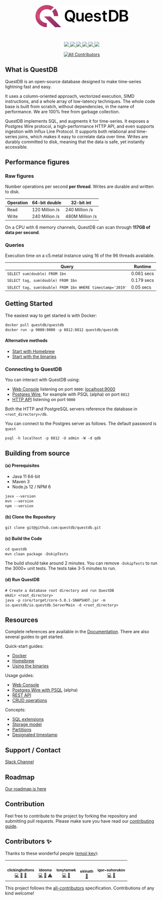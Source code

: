 <div align="center">
  <img alt="QuestDB Logo" src="https://raw.githubusercontent.com/questdb/questdb/master/.github/logo-readme.png" width="305px"/>
</div>
<p>&nbsp;</p>

<p align="center">
  <a href="https://github.com/questdb/questdb/blob/master/LICENSE.txt">
    <img src="https://img.shields.io/github/license/questdb/questdb" />
  </a>
  <a href="https://www.codacy.com/app/bluestreak/nfsdb">
    <img src="https://api.codacy.com/project/badge/grade/83c6250bd9fc45a98c12c191af710754" />
  </a>
  <a href="https://circleci.com/gh/questdb/questdb">
    <img src="https://img.shields.io/circleci/build/github/questdb/questdb/master?token=c019f9fac8d84c0fa4896447d6073504a830e099" />
  </a>
  <a href="https://github.com/questdb/questdb/releases/tag/5.0.0">
    <img src="https://img.shields.io/github/downloads/questdb/questdb/total" />
  </a>
  <a href="https://search.maven.org/search?q=g:org.questdb">
    <img src="https://img.shields.io/maven-central/v/org.questdb/core" />
  </a>
  <a href="https://serieux-saucisson-79115.herokuapp.com/">
    <img src="https://serieux-saucisson-79115.herokuapp.com/badge.svg" />
  </a>
</p>

<div align="center">

<!-- ALL-CONTRIBUTORS-BADGE:START - Do not remove or modify this section -->

[![All Contributors](https://img.shields.io/badge/all_contributors-5-orange.svg)](#contributors-)

<!-- ALL-CONTRIBUTORS-BADGE:END -->
</div>

## What is QuestDB

QuestDB is an open-source database designed to make time-series lightning fast
and easy.

It uses a column-oriented approach, vectorized execution, SIMD instructions, and
a whole array of low-latency techniques. The whole code base is built from
scratch, without dependencies, in the name of performance. We are 100% free from
garbage collection.

QuestDB implements SQL, and augments it for time-series. It exposes a Postgres
Wire protocol, a high-performance HTTP API, and even supports ingestion with
Influx Line Protocol. It supports both relational and time-series joins, which
makes it easy to correlate data over time. Writes are durably committed to disk,
meaning that the data is safe, yet instantly accessible.

## Performance figures

### Raw figures

Number operations per second **per thread**. Writes are durable and written to
disk.

| Operation | 64-bit double  | 32-bit int      |
| --------- | -------------- | --------------- |
| Read      | 120 Million /s | 240 Million /s  |
| Write     | 240 Million /s | 480M Million /s |

On a CPU with 6 memory channels, QuestDB can scan through **117GB of data per
second**.

### Queries

Execution time on a c5.metal instance using 16 of the 96 threads available.

| Query                                                     | Runtime    |
| --------------------------------------------------------- | ---------- |
| `SELECT sum(double) FROM 1bn`                             | 0.061 secs |
| `SELECT tag, sum(double) FROM 1bn`                        | 0.179 secs |
| `SELECT tag, sum(double) FROM 1bn WHERE timestamp='2019'` | 0.05 secs  |

## Getting Started

The easiest way to get started is with Docker:

```shell script
docker pull questdb/questdb
docker run -p 9000:9000 -p 8812:8812 questdb/questdb
```

#### Alternative methods

- [Start with Homebrew](https://questdb.io/docs/guideHomebrew)
- [Start with the binaries](https://questdb.io/docs/guideBinaries)

### Connecting to QuestDB

You can interact with QuestDB using:

- [Web Console](https://questdb.io/docs/usingWebConsole) listening on port
  `9000`: [localhost:9000](http://localhost:9000)
- [Postgres Wire](https://questdb.io/docs/guidePSQL), for example with PSQL
  (alpha) on port `8812`
- [HTTP API](https://questdb.io/docs/guideREST) listening on port `9000`

Both the HTTP and PostgreSQL servers reference the database in
`<root_directory>/db`.

You can connect to the Postgres server as follows. The default password is
`quest`

```shell script
psql -h localhost -p 8812 -U admin -W -d qdb
```

## Building from source

#### (a) Prerequisites

- Java 11 64-bit
- Maven 3
- Node.js 12 / NPM 6

```shell script
java --version
mvn --version
npm --version
```

#### (b) Clone the Repository

```shell script
git clone git@github.com:questdb/questdb.git
```

#### (c) Build the Code

```shell script
cd questdb
mvn clean package -DskipTests
```

The build should take around 2 minutes. You can remove `-DskipTests` to run the
3000+ unit tests. The tests take 3-5 minutes to run.

#### (d) Run QuestDB

```shell script
# Create a database root directory and run QuestDB
mkdir <root_directory>
java -p core/target/core-5.0.1-SNAPSHOT.jar -m io.questdb/io.questdb.ServerMain -d <root_directory>
```

## Resources

Complete references are available in the
[Documentation](https://questdb.io/docs/documentationOverview). There are also
several guides to get started.

Quick-start guides:

- [Docker](https://questdb.io/docs/guideDocker)
- [Homebrew](https://questdb.io/docs/guideHomebrew)
- [Using the binaries](https://questdb.io/docs/guideBinaries)

Usage guides:

- [Web Console](https://questdb.io/docs/usingWebConsole)
- [Postgres Wire with PSQL](https://questdb.io/docs/guidePSQL) (alpha)
- [REST API](https://questdb.io/docs/guideREST)
- [CRUD operations](https://questdb.io/docs/crudOperations)

Concepts:

- [SQL extensions](https://questdb.io/docs/sqlExtensions)
- [Storage model](https://questdb.io/docs/storageModel)
- [Partitions](https://questdb.io/docs/partitions)
- [Designated timestamp](https://questdb.io/docs/designatedTimestamp)

## Support / Contact

[Slack Channel](https://join.slack.com/t/questdb/shared_invite/enQtNzk4Nzg4Mjc2MTE2LTEzZThjMzliMjUzMTBmYzVjYWNmM2UyNWJmNDdkMDYyZmE0ZDliZTQxN2EzNzk5MDE3Zjc1ZmJiZmFiZTIwMGY)

## Roadmap

[Our roadmap is here](https://github.com/questdb/questdb/projects/3)

## Contribution

Feel free to contribute to the project by forking the repository and submitting
pull requests. Please make sure you have read our
[contributing guide](https://github.com/questdb/questdb/blob/master/CONTRIBUTING.md).

## Contributors ✨

Thanks to these wonderful people
([emoji key](https://allcontributors.org/docs/en/emoji-key)):

<!-- ALL-CONTRIBUTORS-LIST:START - Do not remove or modify this section -->
<!-- prettier-ignore-start -->
<!-- markdownlint-disable -->
<table>
 <tr>
   <td align="center"><a href="https://github.com/clickingbuttons"><img src="https://avatars1.githubusercontent.com/u/43246297?v=4" width="100px;" alt=""/><br /><sub><b>clickingbuttons</b></sub></a><br /><a href="https://github.com/questdb/questdb/commits?author=clickingbuttons" title="Code">💻</a> <a href="#ideas-clickingbuttons" title="Ideas, Planning, & Feedback">🤔</a> <a href="#userTesting-clickingbuttons" title="User Testing">📓</a></td>
   <td align="center"><a href="https://github.com/ideoma"><img src="https://avatars0.githubusercontent.com/u/2159629?v=4" width="100px;" alt=""/><br /><sub><b>ideoma</b></sub></a><br /><a href="https://github.com/questdb/questdb/commits?author=ideoma" title="Code">💻</a> <a href="#userTesting-ideoma" title="User Testing">📓</a> <a href="https://github.com/questdb/questdb/commits?author=ideoma" title="Tests">⚠️</a></td>
   <td align="center"><a href="https://github.com/tonytamwk"><img src="https://avatars2.githubusercontent.com/u/20872271?v=4" width="100px;" alt=""/><br /><sub><b>tonytamwk</b></sub></a><br /><a href="https://github.com/questdb/questdb/commits?author=tonytamwk" title="Code">💻</a> <a href="#userTesting-tonytamwk" title="User Testing">📓</a></td>
   <td align="center"><a href="http://sirinath.com/"><img src="https://avatars2.githubusercontent.com/u/637415?v=4" width="100px;" alt=""/><br /><sub><b>sirinath</b></sub></a><br /><a href="#ideas-sirinath" title="Ideas, Planning, & Feedback">🤔</a></td>
   <td align="center"><a href="https://www.linkedin.com/in/suhorukov"><img src="https://avatars1.githubusercontent.com/u/10332206?v=4" width="100px;" alt=""/><br /><sub><b>igor-suhorukov</b></sub></a><br /><a href="https://github.com/questdb/questdb/commits?author=igor-suhorukov" title="Code">💻</a> <a href="#ideas-igor-suhorukov" title="Ideas, Planning, & Feedback">🤔</a></td>
 </tr>
</table>

<!-- markdownlint-enable -->
<!-- prettier-ignore-end -->

<!-- ALL-CONTRIBUTORS-LIST:END -->

This project follows the
[all-contributors](https://github.com/all-contributors/all-contributors)
specification. Contributions of any kind welcome!
